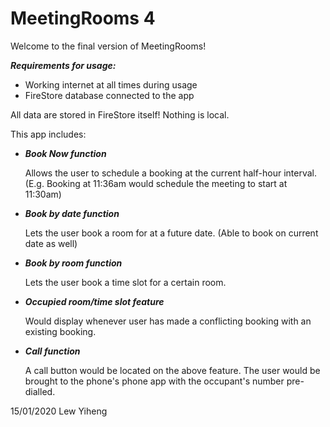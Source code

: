 # MeetingRooms 4

Welcome to the final version of MeetingRooms!

***Requirements for usage:***
- Working internet at all times during usage
- FireStore database connected to the app

All data are stored in FireStore itself! Nothing is local.

This app includes:

- ***Book Now function*** <br/>

  Allows the user to schedule a booking at the current half-hour interval. (E.g. Booking at 11:36am would schedule the meeting to start at 11:30am)

- ***Book by date function*** <br/>

  Lets the user book a room for at a future date. (Able to book on current date as well)

- ***Book by room function*** <br/>

  Lets the user book a time slot for a certain room.

- ***Occupied room/time slot feature*** <br/>

  Would display whenever user has made a conflicting booking with an existing booking.

- ***Call function*** <br/>

  A call button would be located on the above feature. The user would be brought to the phone's phone app with the occupant's number pre-dialled.


15/01/2020 Lew Yiheng
